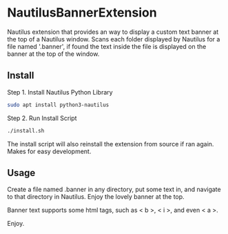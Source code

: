 NautilusBannerExtension
=
Nautilus extension that provides an way to display a custom text banner at the 
top of a Nautilus window. Scans each folder displayed by Nautilus for a file 
named '.banner', if found the text inside the file is displayed on the banner at
the top of the window.

## Install

Step 1. 
Install Nautilus Python Library
```sh
sudo apt install python3-nautilus
```

Step 2. 
Run Install Script
```sh
./install.sh
```
The install script will also reinstall the extension from source if ran again. Makes for easy development.

## Usage
Create a file named .banner in any directory, put some text in, and navigate to that directory in Nautilus. Enjoy the lovely banner at the top. 

Banner text supports some html tags, such as < b >, < i >, and even < a >.

Enjoy.